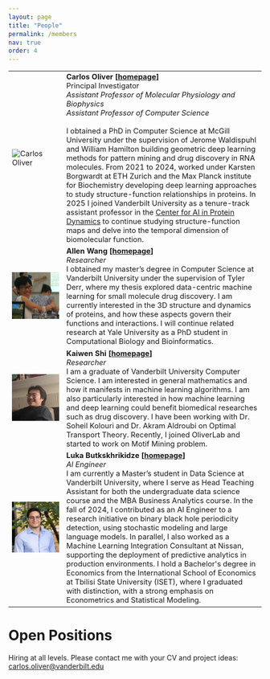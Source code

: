 ```yaml
---
layout: page
title: "People"
permalink: /members
nav: true
order: 4
---
```


<head>
<style>
/* General table styling */
.members-table {
    width: 100%;
    border-collapse: collapse;
    font-size: 11pt;
}

/* Image styling */
.member-img {
    width: 120px; /* Fixed width for consistency */
    height: 120px; /* Fixed height for consistency */
    object-fit: cover; /* Ensures images scale proportionally */
    border: 1px solid #787878; /* Subtle border */
    border-radius: 5px; /* Rounded corners */
}

/* Table cell styling */
td {
    padding: 15px; /* More breathing room */
    vertical-align: top; /* Align text to top */
}

/* Bold names */
b {
    font-size: 12pt;
}

/* Links */
a {
    text-decoration: none;
}

/* Responsive design for mobile */
@media (max-width: 600px) {
    .members-table tr {
        display: block; /* Stack rows vertically */
        margin-bottom: 20px; /* Space between stacked entries */
    }
    .members-table td {
        display: block; /* Stack cells vertically */
        width: 100%; /* Full width on mobile */
        padding: 10px; /* Adjust padding */
    }
    .member-img {
        width: 100px; /* Slightly smaller on mobile */
        height: 100px;
        margin: 0 auto; /* Center image */
        display: block;
    }
}
</style>
</head>

<table class="members-table">
  <tr>
    <td><img src="/assets/me_lowlow.png" class="member-img" alt="Carlos Oliver"></td>
    <td><b>Carlos Oliver [<a href="https://carlosoliver.co" target="_blank">homepage</a>]</b><br>
    Principal Investigator <br>
    <i>Assistant Professor of Molecular Physiology and Biophysics</i><br>
    <i>Assistant Professor of Computer Science</i> <br><br>
    I obtained a PhD in Computer Science at McGill University under the supervision of 
    Jerome Waldispuhl and William Hamilton building geometric deep learning methods for pattern mining
    and drug discovery in RNA molecules. From 2021 to 2024, worked under Karsten Borgwardt at ETH Zurich and the Max Planck institute for Biochemistry developing deep learning approaches to study structure-function relationships in proteins. In 2025 I joined Vanderbilt University as a tenure-track assistant professor in the <a href="https://www.vanderbilt.edu/ai-proteindynamics/">Center for AI in Protein Dynamics</a> to continue studying structure-function maps and delve into the temporal dimension of biomolecular function.
    </td>
  </tr>
  <tr>
    <td><img src="/assets/allen.png" class="member-img" alt="Allen Wang"></td>
    <td><b>Allen Wang [<a href="https://xwang112358.github.io/" target="_blank">homepage</a>]</b><br>
    <i>Researcher</i> <br>
    I obtained my master’s degree in Computer Science at Vanderbilt University under the supervision of Tyler Derr, where my thesis explored data-centric machine learning for small molecule drug discovery. I am currently interested in the 3D structure and dynamics of proteins, and how these aspects govern their functions and interactions. I will continue related research at Yale University as a PhD student in Computational Biology and Bioinformatics.
    </td>
  </tr>
 <tr>
    <td><img src="/assets/kaiwen.png" class="member-img" alt="Allen Wang"></td>
    <td><b>Kaiwen Shi [<a href="https://kwfredshi.github.io/" target="_blank">homepage</a>]</b><br>
    <i> Researcher </i> <br>
    I am a graduate of Vanderbilt University Computer Science. I am interested in general mathematics and how it manifests in machine learning algorithms. I am also particularly interested in how machine learning and deep learning could benefit biomedical researches such as drug discovery. I have been working with Dr. Soheil Kolouri and Dr. Akram Aldroubi on Optimal Transport Theory. Recently, I joined OliverLab and started to work on Motif Mining problem.
    </td>
  </tr>
 <tr>
    <td><img src="/assets/luka.jpg" class="member-img" alt="Allen Wang"></td>
    <td><b>Luka Butkskhrikidze [<a href="https://www.linkedin.com/in/luka-butskhrikidze-4a6bb4200/" target="_blank">homepage</a>]</b><br>
    <i>AI Engineer </i> <br>
    I am currently a Master’s student in Data Science at Vanderbilt University, where I serve as Head Teaching Assistant for both the undergraduate data science course and the MBA Business Analytics course. In the fall of 2024, I contributed as an AI Engineer to a research initiative on binary black hole periodicity detection, using stochastic modeling and large language models. In parallel, I also worked as a Machine Learning Integration Consultant at Nissan, supporting the deployment of predictive analytics in production environments. I hold a Bachelor's degree in Economics from the International School of Economics at Tbilisi State University (ISET), where I graduated with distinction, with a strong emphasis on Econometrics and Statistical Modeling.
    </td>
  </tr>


</table>

# Open Positions

Hiring at all levels. Please contact me with your CV and project ideas: carlos.oliver@vanderbilt.edu
